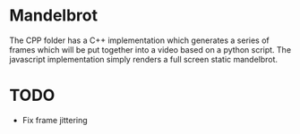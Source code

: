 # Mandelbrot
The CPP folder has a C++ implementation which generates a series of frames which will be put together into a video based on a python script. The javascript implementation simply renders a full screen static mandelbrot.

# TODO
- Fix frame jittering

